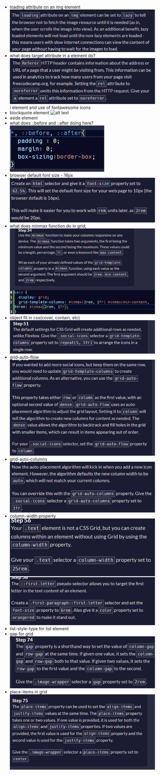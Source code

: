 - loading attribute on an img element
![alt text](image.png)
- what does target attribute in a element do? 
![alt text](image-1.png)
i element and use of fontawesome icons
- blockquote element
![
    ![alt text](image-3.png)
](image-2.png)
- aside element
- what does ::before and ::after doing here?
![alt text](image-4.png)
- browser default font size - 16px
![alt text](image-5.png)
- what does minmax function do in grid;
![alt text](image-6.png)
- object fit in css(cover, contain, etc)
![alt text](image-7.png)
- grid-auto-flow
![alt text](image-8.png)
- grid-auto-columns
![alt text](image-9.png)
- column-width property
![alt text](image-10.png)
![alt text](image-11.png)
- list-style-type for list element
- gap for grid
![alt text](image-12.png)
- place-items in grid
![alt text](image-13.png)